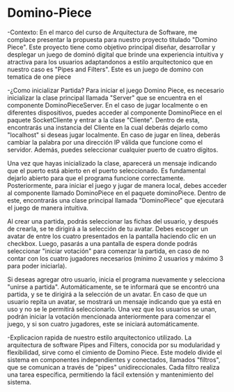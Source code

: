# Domino-Piece
-Contexto:
En el marco del curso de Arquitectura de Software, me complace presentar la propuesta para nuestro proyecto titulado "Domino Piece". Este proyecto tiene como objetivo principal diseñar, desarrollar y desplegar un juego de dominó digital que brinde una experiencia intuitiva y atractiva para los usuarios adaptandonos a estilo arquitectonico que en nuestro caso es "Pipes and Filters".
Este es un juego de domino con tematica de one piece

-¿Como inicializar Partida?
Para iniciar el juego Domino Piece, es necesario inicializar la clase principal llamada "Server" que se encuentra en el componente DominoPieceServer. En el caso de jugar localmente o en diferentes dispositivos, puedes acceder al componente DominoPiece en el paquete SocketCliente y entrar a la clase "Cliente". Dentro de esta, encontrarás una instancia del Cliente en la cual deberás dejarlo como "localhost" si deseas jugar localmente. En caso de jugar en línea, deberás cambiar la palabra por una dirección IP válida que funcione como el servidor. Además, puedes seleccionar cualquier puerto de cuatro dígitos.

Una vez que hayas inicializado la clase, aparecerá un mensaje indicando que el puerto está abierto en el puerto seleccionado. Es fundamental dejarlo abierto para que el programa funcione correctamente. Posteriormente, para iniciar el juego y jugar de manera local, debes acceder al componente llamado DominoPiece en el paquete dominoPiece. Dentro de este, encontrarás una clase principal llamada "DominoPiece" que ejecutará el juego de manera intuitiva.

Al crear una partida, podrás seleccionar las fichas del usuario, y después de crearla, se te dirigirá a la selección de tu avatar. Debes escoger un avatar de entre los cuatro presentados en la pantalla haciendo clic en un checkbox. Luego, pasarás a una pantalla de espera donde podrás seleccionar "iniciar votación" para comenzar la partida, en caso de no contar con los cuatro jugadores necesarios (mínimo 2 usuarios y máximo 3 para poder iniciarla).

Si deseas agregar otro usuario, inicia el programa nuevamente y selecciona "unirse a partida". Automáticamente, se te informará que se encontró una partida, y se te dirigirá a la selección de un avatar. En caso de que un usuario repita un avatar, se mostrará un mensaje indicando que ya está en uso y no se le permitirá seleccionarlo. Una vez que los usuarios se unan, podrán iniciar la votación mencionada anteriormente para comenzar el juego, y si son cuatro jugadores, este se iniciará automáticamente.


-Explicacion rapida de nuestro estilo arquitectonico utilizado.
La arquitectura de software Pipes and Filters, conocida por su modularidad y flexibilidad, sirve como el cimiento de Domino Piece. Este modelo divide el sistema en componentes independientes y conectados, llamados "filtros", que se comunican a través de "pipes" unidireccionales. Cada filtro realiza una tarea específica, permitiendo la fácil extensión y mantenimiento del sistema.
